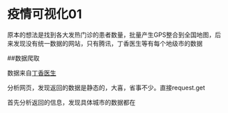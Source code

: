 # 疫情可视化01

原本的想法是找到各大发热门诊的患者数量，批量产生GPS整合到全国地图，后来发现没有统一数据的网站，只有腾讯，丁香医生等有每个地级市的数据

##数据爬取

数据来自<a href = 'https://ncov.dxy.cn/ncovh5/view/pneumonia'>丁香医生</a>

分析网页，发现返回的数据是静态的，大喜，省事不少。直接request.get

首先分析返回的信息，发现具体城市的数据都在 <script id="getListByCountryTypeService1">下面

```python

def get_all_city():    # 爬取
    url = "https://ncov.dxy.cn/ncovh5/view/pneumonia"
    try:
        kv = {'user-agent': 'Mozilla/5.0'}  # 伪装成浏览器，headers
        r = requests.get(url, headers=kv)
        r.raise_for_status()
        r.encoding = r.apparent_encoding
    except:
        print("失败")
    demo = r.text
    soup = BeautifulSoup(demo, "html.parser")
    area_information = re.search(r'\[(.*)\]', str(soup.find('script', attrs={'id': 'getAreaStat'})))
    area_information = json.loads(area_information.group(0))

    cities = []
    nums = []

    for area in area_information:
        for city in area['cities']:
            print(city['cityName'] + '确诊',city['confirmedCount'])
            cities.append(city['cityName'])
            nums.append(city['confirmedCount'])
            print("----")
        print("****************************************************************")
```
##可视化

使用pyecharts 下面的 geo。我把上限都设为了200，当单个城市数据大于200时候都变成了最深色

```python
geo = Geo("全国", "data", title_color="#fff", title_pos="center", width=1200, height=600, background_color='#404a59')

  # type="effectScatter", is_random=True, effect_scale=5  使点具有发散性
  geo.add("肺炎", cities, nums, type="scatter", symbol = "circle" ,is_random=True, effect_scale=10, visual_range=[0, 200],visual_text_color="#fff",
      trail_length = 0.4 ,symbol_size=10, is_visualmap=True, is_roam=True,geo_normal_color="#323c48",geo_emphasis_color='#2a033d')
  geo.render(path="./肺炎.html")

```
